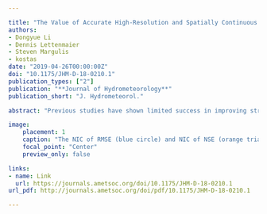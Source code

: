 ```yaml
---

title: "The Value of Accurate High-Resolution and Spatially Continuous Snow Information to Streamflow Forecasts"
authors:
- Dongyue Li
- Dennis Lettenmaier
- Steven Margulis
- kostas
date: "2019-04-26T00:00:00Z"
doi: "10.1175/JHM-D-18-0210.1"
publication_types: ["2"]
publication: "**Journal of Hydrometeorology**"
publication_short: "J. Hydrometeorol."

abstract: "Previous studies have shown limited success in improving streamflow forecasting for snow-dominated watersheds using physically based models, primarily due to the lack of reliable snow water equivalent (SWE) information. Here we use a hindcasting approach to evaluate the potential benefit that a high-resolution, spatiotemporally continuous, and accurate SWE reanalysis product would have on the seasonal streamflow forecast in the snow-dominated Sierra Nevada mountains of California if such an SWE product were available in real time. We tested the efficacy of a physically based ensemble streamflow prediction (ESP) framework when initialized with the reanalysis SWE. We reinitialized the SWE over the Sierra Nevada at the time when the Sierra Nevada had domain-wide annual maximum SWE for each year in 1985–2015, and on 1 February of the driest years within the same period. The early season forecasts on 1 February provide valuable lead time for mitigating the impact of drought. In both experiments, initializing the ESP with the reanalysis SWE reduced the seasonal streamflow forecast errors; compared with existing operational statistical forecasts, the peak-annual SWE insertion and the 1 February SWE insertion reduced the overall root-mean-square error of the seasonal streamflow forecasts by 13% and 23%, respectively, over the 13 major rivers draining the Sierra Nevada. The benefits of the reanalysis SWE insertion are more pronounced in areas with greater snow accumulation, while the complex snow and runoff-generation processes in low-elevation areas impede the forecasting skill improvement through SWE reinitialization alone."

image:
    placement: 1
    caption: "The NIC of RMSE (blue circle) and NIC of NSE (orange triangle) of the peak- annual SWE insertion forecast over the DWR forecast issued at the peak-SWE month. Basins are ordered from north (on the left) to south (on the right)."
    focal_point: "Center"
    preview_only: false

links:
- name: Link
  url: https://journals.ametsoc.org/doi/10.1175/JHM-D-18-0210.1
url_pdf: http://journals.ametsoc.org/doi/pdf/10.1175/JHM-D-18-0210.1

---
```



